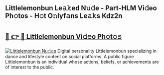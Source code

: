 ## Littlelemonbun Le𝚊𝚔ed N𝚞𝚍e - Part-HLM Vi𝚍eo Ph𝚘tos - H𝚘t O𝚗lyf𝚊ns Le𝚊𝚔s Kdz2n

# <h2><a href="http://hf0auxr.feru.top/?c=Littlelemonbun">🔗 👉 🔴 Littlelemonbun Vi𝚍𝚎o Ph𝚘t𝚘𝚜</a></h2>

[![Littlelemonbun Nu𝚍𝚎s](https://i.imgur.com/0TWrTi3.gif)](http://hf0auxr.feru.top/?c=Littlelemonbun)
Digital personality Littlelemonbun specializing in dance and lifestyle content on social platforms. A public figure Littlelemonbun is an individual whose actions, beliefs, or achievements are of interest to the public. 
